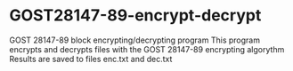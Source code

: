 # GOST28147-89-encrypt-decrypt
GOST 28147-89 block encrypting/decrypting program
This program encrypts and decrypts files with the GOST 28147-89 encrypting algorythm 
Results are saved to files enc.txt and dec.txt
